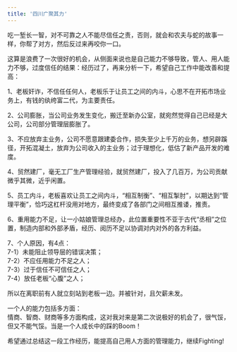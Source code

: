 ```yaml
---
title: '四川广聚其力'
---
```

吃一堑长一智，对不可靠之人不能尽信任之责，否则，就会和农夫与蛇的故事一样，你帮了对方，然后反过来再咬你一口。  

这算是浪费了一次很好的机会，从侧面来说也是自己能力不够导致，管人、用人能力不够，过度信任的结果：经历过了，再来分析一下，希望自己工作中能改善和提高：

1、老板奸诈，不信任任何人，老板乐于让员工之间的内斗，心思不在开拓市场业务上，有钱的纨绔富二代，为主要责任。

2、公司膨胀，当公司业务发生变化，搬迁至新办公室，就宛然觉得自己已经是大公司，公司部分管理层膨胀了。

3、不应放弃主业务，公司不愿意跟建委合作，损失至少上千万的业务，想另辟蹊径，开拓混凝土，放弃为公司收入的主业务；过于理想化，低估了新产品开发的难度。

4、贸然建厂，毫无工厂生产管理经验，就贸然建厂，投入了几百万，为公司贡献微乎其微，近乎闲置。

5、员工内斗，老板喜欢让员工之间内斗，“相互制衡”、“相互掣肘”，以期达到“管理平衡”，恰巧这杠杆没用对地方，最终变成了各部门之间相互推诿，推责。

6、重用能力不足，让一小姑娘管理总经办，此位置重要性不亚于古代“丞相”之位置，制造内部和外部矛盾，经历、阅历不足以协调对内对外的各方利益。

7、个人原因，有4点：  
7-1）未能阻止领导层的错误决策；  
7-2）不应任用能力不足之人；  
7-3）过于信任不可信任之人；  
7-4）放任老板“心腹”之人；  

所以在离职前有人就立刻站到老板一边。并被针对，且欠薪未发。

一个人的能力包括多方面：  
情商、智商、财商等多方面构成，这对我对来是第二次说极好的机会了，很气馁，但又不能气馁。当是一个人成长中的踩的Boom！

希望通过总结这一段工作经历，能提高自己用人方面的管理能力，继续Fighting!